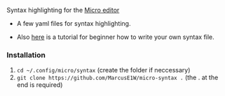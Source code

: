 Syntax highlighting for the [Micro editor](https://github.com/zyedidia/micro)

- A few yaml files for syntax highlighting.

- Also [here](https://github.com/MarcusE1W/micro-syntax/blob/master/micro-syntax1.md) is a tutorial for beginner how to write your own syntax file.

### Installation

1. `cd ~/.config/micro/syntax` (create the folder if neccessary)
2. `git clone https://github.com/MarcusE1W/micro-syntax .` (the . at the end is required)